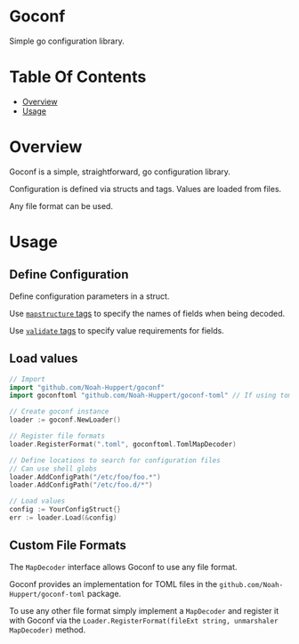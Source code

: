 # Goconf
Simple go configuration library.

# Table Of Contents
- [Overview](#overview)
- [Usage](#usage)

# Overview
Goconf is a simple, straightforward, go configuration library.  

Configuration is defined via structs and tags. Values are loaded from files.  

Any file format can be used. 

# Usage
## Define Configuration
Define configuration parameters in a struct.  

Use [`mapstructure` tags](https://godoc.org/github.com/mitchellh/mapstructure#example-Decode--Tags)
to specify the names of fields when being decoded.  

Use [`validate` tags](https://godoc.org/gopkg.in/go-playground/validator.v9) to
specify value requirements for fields.

## Load values
```go
// Import
import "github.com/Noah-Huppert/goconf"
import goconftoml "github.com/Noah-Huppert/goconf-toml" // If using toml configuration files

// Create goconf instance
loader := goconf.NewLoader()

// Register file formats
loader.RegisterFormat(".toml", goconftoml.TomlMapDecoder)

// Define locations to search for configuration files
// Can use shell globs
loader.AddConfigPath("/etc/foo/foo.*")
loader.AddConfigPath("/etc/foo.d/*")

// Load values
config := YourConfigStruct{}
err := loader.Load(&config)
```

## Custom File Formats
The `MapDecoder` interface allows Goconf to use any file format.  

Goconf provides an implementation for TOML files in the 
`github.com/Noah-Huppert/goconf-toml` package.

To use any other file format simply implement a `MapDecoder` and register
it with Goconf via the
`Loader.RegisterFormat(fileExt string, unmarshaler MapDecoder)` method.
